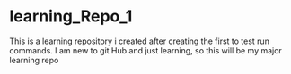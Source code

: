 # learning_Repo_1
This is a learning repository i created after creating the first to test run commands. I am new to git Hub and just learning, so this will be my major learning repo 
